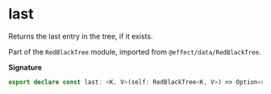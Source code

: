 # last

Returns the last entry in the tree, if it exists.

Part of the `RedBlackTree` module, imported from `@effect/data/RedBlackTree`.

**Signature**

```ts
export declare const last: <K, V>(self: RedBlackTree<K, V>) => Option<readonly [K, V]>
```
